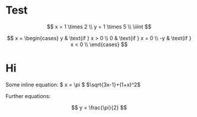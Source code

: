 # Test
$$ 
x = 1 \times 2 \\
y = 1 \times 5 \\
\iiint
$$

$$
x = \begin{cases}
    y & \text{if } x > 0 \\
    0 & \text{if } x = 0 \\
    -y & \text{if } x < 0 \\
    \end{cases}
$$
# Hi
Some inline equation: $ x = \pi $
$\sqrt{3x-1}+(1+x)^2$

Further equations:

$$
    y = \frac{\pi}{2}
$$
